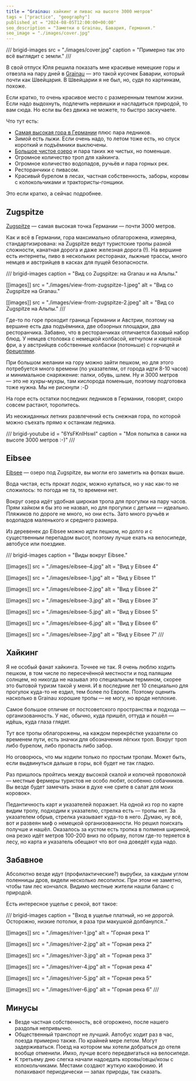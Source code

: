 ```yaml
---
title = "Grainau: хайкинг и пивас на высоте 3000 метров"
tags = ["practice", "geography"]
published_at = "2024-08-05T12:00:00+00:00"
seo_description = "Заметки о Grainau, Бавария, Германия."
seo_image = "./images/cover.jpg"
---
```


/// brigid-images
src = "./images/cover.jpg"
caption = "Примерно так это всё выглядит с земли."
///

В свой отпуск Юля решила показать мне красивые немецкие горы и отвезла на пару дней в [Grainau](https://en.wikipedia.org/wiki/Grainau) — это такой кусочек Баварии, который почти как Швейцария. В Швейцарии я не был, но, судя по картинкам, похоже.

Если кратко, то очень красивое место с размеренным темпом жизни. Если надо выдохнуть, подлечить нервишки и насладиться природой, то вам сюда. Но если вы без движа не можете, то быстро заскучаете.

Что тут есть:

- [Самая высокая гора в Германии](https://en.wikipedia.org/wiki/Zugspitze) плюс пара ледников.
- Зимой есть лыжи. Если очень надо, то летом тоже есть, но спуск короткий и подъёмники выключены.
- [Большое чистое озеро](https://en.wikipedia.org/wiki/Eibsee) и пара таких же чистых, но поменьше.
- Огромное количество троп для хайкинга.
- Огромное количество водопадов, ручьёв и пара горных рек.
- Ресторанчики с пивасом.
- Красивый бурелом в лесах, частная собственность, заборы, коровы с колокольчиками и трактористы-гонщики.

Это если кратко, а сейчас подробнее.

## Zugspitze

[Zugspitze](https://en.wikipedia.org/wiki/Zugspitze) — самая высокая точка Германии — почти 3000 метров.

Как и всё в Германии, гора максимально облагорожена, измеряна, стандартизирована: на Zugspitze ведут туристские тропы разной сложности, канатная дорога и даже железная дорога (!). На вершине есть интернеты, пиво в нескольких ресторанах, лыжные трассы, много немцев и австрийцев в касках для пущей безопасности.

/// brigid-images
caption = "Вид со Zugspitze: на Granau и на Альпы."

[[images]]
src = "./images/view-from-zugspitze-1.jpeg"
alt = "Вид со Zugspitze на Granau."

[[images]]
src = "./images/view-from-zugspitze-2.jpeg"
alt = "Вид со Zugspitze на Альпы."
///

Где-то по горе проходит граница Германии и Австрии, поэтому на вершине есть два подъёмника, две обзорных площадки, два ресторанчика. Забавно, что в ресторанчиках отличается базовый набор блюд. У немцев столовка с немецкой колбасой, кетчупом и картохой фри, а у австрийцев собственные колбаски (потоньше) с горчицей и [брецелями](https://ru.wikipedia.org/wiki/%D0%91%D1%80%D0%B5%D1%86%D0%B5%D0%BB%D1%8C).

При большом желании на гору можно зайти пешком, но для этого потребуется много времени (по указателям, от города идти 8-10 часов) и минимальное снаряжение: палки, обувь, шлем. Ну и 3000 метров — это не хухры-мухры, там кислорода поменьше, поэтому подготовка тоже нужна. Мы не рискнули :-D

На горе есть остатки последних ледников в Германии, говорят, скоро совсем растают, торопитесь.

Из неожиданных летних развлечений есть снежная гора, по которой можно съехать прямо к останкам ледника.

/// brigid-youtube
id = "6YsFKnIHswI"
caption = "Моя попытка в санки на высоте 3000 метров :-)"
///

## Eibsee

[Eibsee](https://en.wikipedia.org/wiki/Eibsee) — озеро под Zugspitze, вы могли его заметить на фотках выше.

Вода чистая, есть прокат лодок, можно купаться, но у нас как-то не сложилось: то погода не та, то времени нет.

Вокруг озера идёт удобная широкая тропа для прогулки на пару часов. Прям хайком я бы это не назвал, но для прогулки с детьми — идеально. Пляжиков по дороге не много, но они есть. Зато много ручьёв и водопадов маленького и среднего размера.

Из деревенек до Eibsee можно идти пешком, но долго и с существенным перепадом высот, поэтому лучше ехать на велосипеде, автобусе или поездике.

/// brigid-images
caption = "Виды вокруг Eibsee."

[[images]]
src = "./images/eibsee-4.jpg"
alt = "Вид у Eibsee 4"

[[images]]
src = "./images/eibsee-1.jpg"
alt = "Вид у Eibsee 1"

[[images]]
src = "./images/eibsee-2.jpg"
alt = "Вид у Eibsee 2"

[[images]]
src = "./images/eibsee-3.jpg"
alt = "Вид у Eibsee 3"

[[images]]
src = "./images/eibsee-5.jpg"
alt = "Вид у Eibsee 5"

[[images]]
src = "./images/eibsee-6.jpg"
alt = "Вид у Eibsee 6"

[[images]]
src = "./images/eibsee-7.jpg"
alt = "Вид у Eibsee 7"
///

## Хайкинг

Я не особый фанат хайкинга. Точнее не так. Я очень люблю ходить пешком, в том числе по пересечённой местности и под палящим солнцем, но никогда не называл это специальным термином, скорее это бытовой туризм такой у меня. И в последние лет 10 специально для прогулок куда-то не ездил, тем более по Европе. Поэтому оценить насколько в Grainau хорошие тропы — не могу, но вроде неплохие.

Самое большое отличие от постсоветского пространства и подхода — организованность. У нас, обычно, куда пришёл, оттуда и пошёл — идёшь, куда глаза глядят.

Тут все тропы облагорожены, на каждом перекрёстке указатели со временем пути, есть значки для обозначения лёгких троп. Вокруг троп либо бурелом, либо пропасть либо забор.

Но оговорюсь, что мы ходили только по простым тропам. Может быть, если выдвинуться дальше в горы, всё будет не так гладко.

Раз пришлось пройтись между высокой скалой и колючей проволокой — местные фермеры туристов не особо любят, особенно собачников. Вы везде будет замечать знаки в духе «не срите в салат для моих коровок».

Педантичность карт и указателей поражает. На одной из гор по карте видим тропу, подходим к указателю, стрелка есть — тропы нет. За указателем обрыв, стрелка указывает куда-то в него. Думаю, ну всё, вот и развеян миф о немецкой организованности. Но решил поискать получше и нашёл. Оказалось за кустом есть тропка в полменя шириной, она резко идёт метров 100-200 вниз по обрыву, потом где-то теряется в лесу, но карта и указатель обещают что вот она доведёт куда надо.

## Забавное

Абсолютно везде идут (профилактические?) вырубки, за каждым углом поленницы дров, видели несколько лесопилок. При этом не заметно, чтобы там лес кончался. Видимо местные жители нашли баланс с природой.

Есть интересное ущелье с рекой, вот такое:

/// brigid-images
caption = "Вход в ущелье платный, но не дорогой. Осторожно, низкие потолки, я раза три макушкой долбанулся.."

[[images]]
src = "./images/river-1.jpg"
alt = "Горная река 1"

[[images]]
src = "./images/river-2.jpg"
alt = "Горная река 2"

[[images]]
src = "./images/river-3.jpg"
alt = "Горная река 3"

[[images]]
src = "./images/river-4.jpg"
alt = "Горная река 4"

[[images]]
src = "./images/river-5.jpg"
alt = "Горная река 5"

[[images]]
src = "./images/river-6.jpg"
alt = "Горная река 6"
///

## Минусы

- Везде частная собственность, всё огорожено, после нашего раздолья непривычно.
- Общественный транспорт не лучший. Автобус ходит раз в час, поезда примерно также. По крайней мере летом. Могут задерживаться. Поезд на котором мы хотели добраться до отеля вообще отменили. Имхо, лучше всего передвигаться на велосипеде.
- К третьему дню слегка начали надоедать коровы/овцы/козы с колокольчиками. Местами создают жуткую какофонию. И попахивают периодически — запах природы, так сказать.
